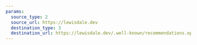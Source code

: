 ```yaml
---
params:
  source_type: 2
  source_url: https://lewisdale.dev
  destination_type: 3
  destination_url: https://lewisdale.dev/.well-known/recommendations.opml
---
```

